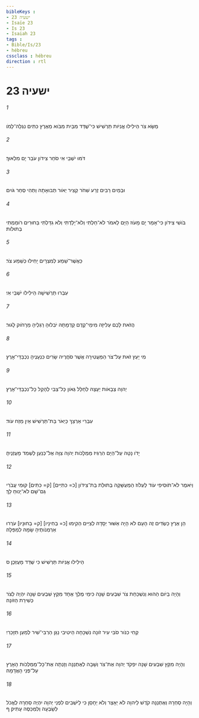 ```yaml
---
bibleKeys : 
- ישעיה 23
- Isaïe 23
- Is 23
- Isaiah 23
tags : 
- Bible/Is/23
- hébreu
cssclass : hébreu
direction : rtl
---
```


# ישעיה 23

###### 1
מַשָּׂא צֹר הֵילִילוּ אֳנִיֹּות תַּרְשִׁישׁ כִּי־שֻׁדַּד מִבַּיִת מִבֹּוא מֵאֶרֶץ כִּתִּים נִגְלָה־לָמֹו׃
###### 2
דֹּמּוּ יֹשְׁבֵי אִי סֹחֵר צִידֹון עֹבֵר יָם מִלְאוּךְ׃
###### 3
וּבְמַיִם רַבִּים זֶרַע שִׁחֹר קְצִיר יְאֹור תְּבוּאָתָהּ וַתְּהִי סְחַר גֹּויִם׃
###### 4
בֹּושִׁי צִידֹון כִּי־אָמַר יָם מָעֹוז הַיָּם לֵאמֹר לֹא־חַלְתִּי וְלֹא־יָלַדְתִּי וְלֹא גִדַּלְתִּי בַּחוּרִים רֹומַמְתִּי בְתוּלֹות׃
###### 5
כַּאֲשֶׁר־שֵׁמַע לְמִצְרָיִם יָחִילוּ כְּשֵׁמַע צֹר׃
###### 6
עִבְרוּ תַּרְשִׁישָׁה הֵילִילוּ יֹשְׁבֵי אִי׃
###### 7
הֲזֹאת לָכֶם עַלִּיזָה מִימֵי־קֶדֶם קַדְמָתָהּ יֹבִלוּהָ רַגְלֶיהָ מֵרָחֹוק לָגוּר׃
###### 8
מִי יָעַץ זֹאת עַל־צֹר הַמַּעֲטִירָה אֲשֶׁר סֹחֲרֶיה שָׂרִים כִּנְעָנֶיהָ נִכְבַּדֵּי־אָרֶץ׃
###### 9
יְהוָה צְבָאֹות יְעָצָהּ לְחַלֵּל גְּאֹון כָּל־צְבִי לְהָקֵל כָּל־נִכְבַּדֵּי־אָרֶץ׃
###### 10
עִבְרִי אַרְצֵךְ כַּיְאֹר בַּת־תַּרְשִׁישׁ אֵין מֵזַח עֹוד׃
###### 11
יָדֹו נָטָה עַל־הַיָּם הִרְגִּיז מַמְלָכֹות יְהוָה צִוָּה אֶל־כְּנַעַן לַשְׁמִד מָעֻזְנֶיהָ׃
###### 12
וַיֹּאמֶר לֹא־תֹוסִיפִי עֹוד לַעְלֹוז הַמְעֻשָּׁקָה בְּתוּלַת בַּת־צִידֹון [כ= כִּתִּיִּים] [ק= כִּתִּים] קוּמִי עֲבֹרִי גַּם־שָׁם לֹא־יָנוּחַ לָךְ׃
###### 13
הֵן אֶרֶץ כַּשְׂדִּים זֶה הָעָם לֹא הָיָה אַשּׁוּר יְסָדָהּ לְצִיִּים הֵקִימוּ [כ= בְחִינָיו] [ק= בַחוּנָיו] עֹרְרוּ אַרְמְנֹותֶיהָ שָׂמָהּ לְמַפֵּלָה׃
###### 14
הֵילִילוּ אֳנִיֹּות תַּרְשִׁישׁ כִּי שֻׁדַּד מָעֻזְּכֶן׃ ס
###### 15
וְהָיָה בַּיֹּום הַהוּא וְנִשְׁכַּחַת צֹר שִׁבְעִים שָׁנָה כִּימֵי מֶלֶךְ אֶחָד מִקֵּץ שִׁבְעִים שָׁנָה יִהְיֶה לְצֹר כְּשִׁירַת הַזֹּונָה׃
###### 16
קְחִי כִנֹּור סֹבִּי עִיר זֹונָה נִשְׁכָּחָה הֵיטִיבִי נַגֵּן הַרְבִּי־שִׁיר לְמַעַן תִּזָּכֵרִי׃
###### 17
וְהָיָה מִקֵּץ שִׁבְעִים שָׁנָה יִפְקֹד יְהוָה אֶת־צֹר וְשָׁבָה לְאֶתְנַנָּה וְזָנְתָה אֶת־כָּל־מַמְלְכֹות הָאָרֶץ עַל־פְּנֵי הָאֲדָמָה׃
###### 18
וְהָיָה סַחְרָהּ וְאֶתְנַנָּהּ קֹדֶשׁ לַיהוָה לֹא יֵאָצֵר וְלֹא יֵחָסֵן כִּי לַיֹּשְׁבִים לִפְנֵי יְהוָה יִהְיֶה סַחְרָהּ לֶאֱכֹל לְשָׂבְעָה וְלִמְכַסֶּה עָתִיק׃ ף
